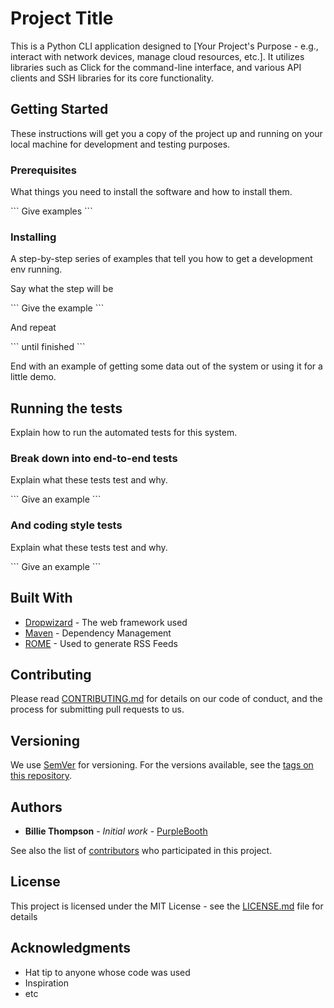 # Project Title

This is a Python CLI application designed to [Your Project's Purpose - e.g., interact with network devices, manage cloud resources, etc.]. It utilizes libraries such as Click for the command-line interface, and various API clients and SSH libraries for its core functionality.

## Getting Started

These instructions will get you a copy of the project up and running on your local machine for development and testing purposes.

### Prerequisites

What things you need to install the software and how to install them.

\`\`\`
Give examples
\`\`\`

### Installing

A step-by-step series of examples that tell you how to get a development env running.

Say what the step will be

\`\`\`
Give the example
\`\`\`

And repeat

\`\`\`
until finished
\`\`\`

End with an example of getting some data out of the system or using it for a little demo.

## Running the tests

Explain how to run the automated tests for this system.

### Break down into end-to-end tests

Explain what these tests test and why.

\`\`\`
Give an example
\`\`\`

### And coding style tests

Explain what these tests test and why.

\`\`\`
Give an example
\`\`\`

## Built With

* [Dropwizard](http://www.dropwizard.io/1.0.2/docs/) - The web framework used
* [Maven](https://maven.apache.org/) - Dependency Management
* [ROME](https://rometools.github.io/rome/) - Used to generate RSS Feeds

## Contributing

Please read [CONTRIBUTING.md](CONTRIBUTING.md) for details on our code of conduct, and the process for submitting pull requests to us.

## Versioning

We use [SemVer](http://semver.org/) for versioning. For the versions available, see the [tags on this repository](https://github.com/your/project/tags).

## Authors

* **Billie Thompson** - *Initial work* - [PurpleBooth](https://github.com/PurpleBooth)

See also the list of [contributors](https://github.com/your/project/contributors) who participated in this project.

## License

This project is licensed under the MIT License - see the [LICENSE.md](LICENSE.md) file for details

## Acknowledgments

* Hat tip to anyone whose code was used
* Inspiration
* etc
